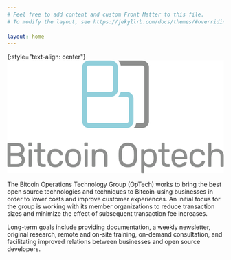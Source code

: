 ```yaml
---
# Feel free to add content and custom Front Matter to this file.
# To modify the layout, see https://jekyllrb.com/docs/themes/#overriding-theme-defaults

layout: home
---
```

{:style="text-align: center"}
![OpTech Logo](/img/logos/optech.png)

The Bitcoin Operations Technology Group (OpTech) works to bring the best
open source technologies and techniques to Bitcoin-using businesses in
order to lower costs and improve customer experiences.  An initial focus
for the group is working with its member organizations to reduce
transaction sizes and minimize the effect of subsequent transaction fee
increases.

Long-term goals include providing documentation, a weekly newsletter,
original research, remote and on-site training, on-demand consultation,
and facilitating improved relations between businesses and open source
developers.
